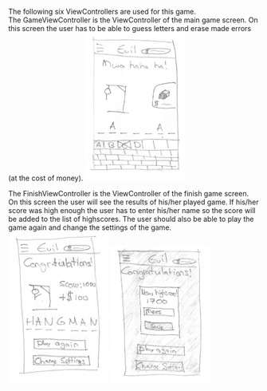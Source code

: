 The following six ViewControllers are used for this game. <br/>
The GameViewController is the ViewController of the main game screen. On this screen the user has to be able to guess letters and erase made errors (at the cost of money).
<img src="https://github.com/MFrob/Evil-Hangman/blob/master/Pictures/gameView.png" width="200">

The FinishViewController is the ViewController of the finish game screen. On this screen the user will see the results of his/her played game. If his/her score was high enough the user has to enter his/her name so the score will be added to the list of highscores. The user should also be able to play the game again and change the settings of the game.
<img src="https://github.com/MFrob/Evil-Hangman/blob/master/Pictures/finishView.png" width="200">
<img src="https://github.com/MFrob/Evil-Hangman/blob/master/Pictures/finishView2.png" width="200">

